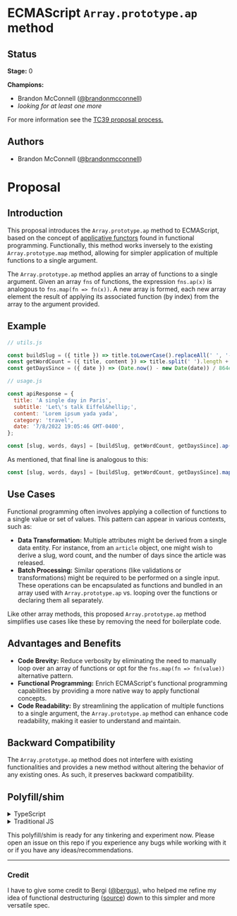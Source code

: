 # ECMAScript `Array.prototype.ap` method

## Status

**Stage:** 0

**Champions:**
* Brandon McConnell ([@brandonmcconnell](https://github.com/brandonmcconnell))
* _looking for at least one more_

For more information see the [TC39 proposal process.](https://tc39.es/process-document/)

## Authors

* Brandon McConnell ([@brandonmcconnell](https://github.com/brandonmcconnell))

# Proposal

## Introduction

This proposal introduces the `Array.prototype.ap` method to ECMAScript, based on the concept of [applicative functors](https://github.com/fantasyland/fantasy-land#apply) found in functional programming. Functionally, this method works inversely to the existing `Array.prototype.map` method, allowing for simpler application of multiple functions to a single argument.

The `Array.prototype.ap` method applies an array of functions to a single argument. Given an array `fns` of functions, the expression `fns.ap(x)` is analogous to `fns.map(fn => fn(x))`. A new array is formed, each new array element the result of applying its associated function (by index) from the array to the argument provided.

## Example

```js
// utils.js

const buildSlug = ({ title }) => title.toLowerCase().replaceAll(' ', '-');
const getWordCount = ({ title, content }) => title.split(' ').length + content.split(' ').length;
const getDaysSince = ({ date }) => (Date.now() - new Date(date)) / 864e5;

// usage.js

const apiResponse = {
  title: 'A single day in Paris',
  subtitle: 'Let\'s talk Eiffel&hellip;',
  content: 'Lorem ipsum yada yada',
  category: 'travel',
  date: '7/8/2022 19:05:46 GMT-0400',
};

const [slug, words, days] = [buildSlug, getWordCount, getDaysSince].ap(apiResponse);
```

As mentioned, that final line is analogous to this:

```js
const [slug, words, days] = [buildSlug, getWordCount, getDaysSince].map(fn => fn(apiResponse));
```

## Use Cases

Functional programming often involves applying a collection of functions to a single value or set of values. This pattern can appear in various contexts, such as:

* **Data Transformation:** Multiple attributes might be derived from a single data entity. For instance, from an `article` object, one might wish to derive a slug, word count, and the number of days since the article was released.
* **Batch Processing:** Similar operations (like validations or transformations) might be required to be performed on a single input. These operations can be encapsulated as functions and bundled in an array used with `Array.prototype.ap` vs. looping over the functions or declaring them all separately.

Like other array methods, this proposed `Array.prototype.ap` method simplifies use cases like these by removing the need for boilerplate code.

## Advantages and Benefits

* **Code Brevity:** Reduce verbosity by eliminating the need to manually loop over an array of functions or opt for the `fns.map(fn => fn(value))` alternative pattern.
* **Functional Programming:** Enrich ECMAScript's functional programming capabilities by providing a more native way to apply functional concepts.
* **Code Readability:** By streamlining the application of multiple functions to a single argument, the `Array.prototype.ap` method can enhance code readability, making it easier to understand and maintain.

## Backward Compatibility

The `Array.prototype.ap` method does not interfere with existing functionalities and provides a new method without altering the behavior of any existing ones. As such, it preserves backward compatibility.

## Polyfill/shim

<details><summary>TypeScript</summary><br />

```ts
declare global {
  interface Array < T > {
    ap: < U > (this: ((x: U) => T)[], value: U) => T[];
  }
}

if (!Array.prototype.ap) {
  Array.prototype.ap = function < T, U > (this: ((x: U) => T)[], value: U): T[] {
    if (!Array.isArray(this)) {
      throw new TypeError('The Array.prototype.ap method can only be used on arrays');
    }

    if (value === undefined) {
      throw new TypeError('Value must be defined');
    }

    let O = Object(this);
    let len = O.length >>> 0;
    let A = new Array(len);
    let k = 0;

    while (k < len) {
      if (k in O) {
        let kValue = O[k];
        if (typeof kValue !== 'function') {
          throw new TypeError('All array elements must be functions');
        }
        let mappedValue = kValue(value);
        A[k] = mappedValue;
      }
      k++;
    }

    return A;
  }
}
```

</details>

<details><summary>Traditional JS</summary><br />

```js
if (!Array.prototype.ap) {
  Array.prototype.ap = function(value) {
    if (!Array.isArray(this)) {
      throw new TypeError('The Array.prototype.ap method can only be used on arrays');
    }
    if (value === undefined) {
      throw new TypeError('Value must be defined');
    }
    let O = Object(this);
    let len = O.length >>> 0;
    let A = new Array(len);
    let k = 0;
    while (k < len) {
      if (k in O) {
        let kValue = O[k];
        if (typeof kValue !== 'function') {
          throw new TypeError('All array elements must be functions');
        }
        let mappedValue = kValue(value);
        A[k] = mappedValue;
      }
      k++;
    }
    return A;
  };
}
```

</details>

This polyfill/shim is ready for any tinkering and experiment now. Please open an issue on this repo if you experience any bugs while working with it or if you have any ideas/recommendations.

---

### Credit
  
I have to give some credit to Bergi ([@bergus](https://github.com/bergus)), who helped me refine my idea of functional destructuring ([source](https://es.discourse.group/t/functional-destructuring-destructure-via-function-calls-using-new-syntax/1394/5)) down to this simpler and more versatile spec.
